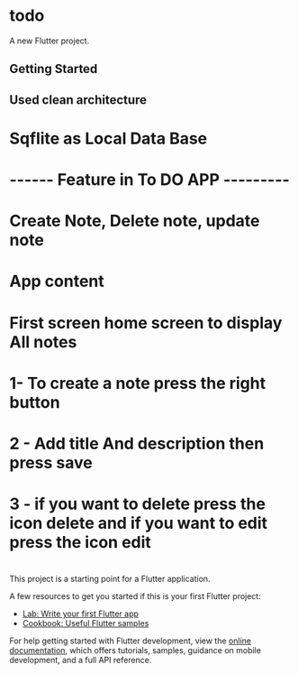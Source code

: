 # todo

A new Flutter project.

## Getting Started
## Used clean architecture 
# Sqflite as Local Data Base
# ------ Feature in To DO APP ---------
# Create Note, Delete note, update note 
# App content
# First screen home screen to display All notes
#  1-  To create a note press the right button 
#  2 - Add title And description  then press save
#  3 - if you want to delete press the icon delete and if you want to edit press the icon edit
  
#

This project is a starting point for a Flutter application.

A few resources to get you started if this is your first Flutter project:

- [Lab: Write your first Flutter app](https://docs.flutter.dev/get-started/codelab)
- [Cookbook: Useful Flutter samples](https://docs.flutter.dev/cookbook)

For help getting started with Flutter development, view the
[online documentation](https://docs.flutter.dev/), which offers tutorials,
samples, guidance on mobile development, and a full API reference.

